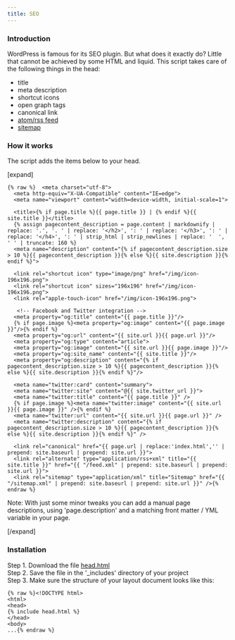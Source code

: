 ```yaml
---
title: SEO
---
```


### Introduction

WordPress is famous for its SEO plugin. But what does it exactly do? Little that cannot be achieved by some HTML and liquid. This script takes care of the following things in the head:

- title
- meta description
- shortcut icons
- open graph tags
- canonical link
- [atom/rss feed](/without-plugin/rss-feed)
- [sitemap](/without-plugin/sitemap)

### How it works

The script adds the items below to your head.

[expand]

```
{% raw %}  <meta charset="utf-8">
  <meta http-equiv="X-UA-Compatible" content="IE=edge">
  <meta name="viewport" content="width=device-width, initial-scale=1">

  <title>{% if page.title %}{{ page.title }} | {% endif %}{{ site.title }}</title>
  {% assign pagecontent_description = page.content | markdownify | replace: '.', '. ' | replace: '</h2>', ': ' | replace: '</h3>', ': ' | replace: '</h4>', ': ' | strip_html | strip_newlines | replace: '  ', ' ' | truncate: 160 %}
  <meta name="description" content="{% if pagecontent_description.size > 10 %}{{ pagecontent_description }}{% else %}{{ site.description }}{% endif %}">
  
  <link rel="shortcut icon" type="image/png" href="/img/icon-196x196.png">
  <link rel="shortcut icon" sizes="196x196" href="/img/icon-196x196.png">
  <link rel="apple-touch-icon" href="/img/icon-196x196.png">

   <!-- Facebook and Twitter integration -->
  <meta property="og:title" content="{{ page.title }}"/>
  {% if page.image %}<meta property="og:image" content="{{ page.image }}"/>{% endif %}
  <meta property="og:url" content="{{ site.url }}{{ page.url }}"/>
  <meta property="og:type" content="article">
  <meta property="og:image" content="{{ site.url }}{{ page.image }}"/>
  <meta property="og:site_name" content="{{ site.title }}"/>
  <meta property="og:description" content="{% if pagecontent_description.size > 10 %}{{ pagecontent_description }}{% else %}{{ site.description }}{% endif %}"/>
  
  <meta name="twitter:card" content="summary">
  <meta name="twitter:site" content="@{{ site.twitter_url }}">
  <meta name="twitter:title" content="{{ page.title }}" />
  {% if page.image %}<meta name="twitter:image" content="{{ site.url }}{{ page.image }}" />{% endif %}
  <meta name="twitter:url" content="{{ site.url }}{{ page.url }}" />
  <meta name="twitter:description" content="{% if pagecontent_description.size > 10 %}{{ pagecontent_description }}{% else %}{{ site.description }}{% endif %}" />

  <link rel="canonical" href="{{ page.url | replace:'index.html','' | prepend: site.baseurl | prepend: site.url }}">
  <link rel="alternate" type="application/rss+xml" title="{{ site.title }}" href="{{ "/feed.xml" | prepend: site.baseurl | prepend: site.url }}">
  <link rel="sitemap" type="application/xml" title="Sitemap" href="{{ "/sitemap.xml" | prepend: site.baseurl | prepend: site.url }}" />{% endraw %}
```

Note: With just some minor tweaks you can add a manual page descriptions, using 'page.description' and a matching front matter / YML variable in your page. 

[/expand]

### Installation

Step 1. Download the file [head.html](https://raw.githubusercontent.com/xtapo/jekyllcodex/gh-pages/_includes/head.html)
<br />Step 2. Save the file in the '_includes' directory of your project
<br />Step 3. Make sure the structure of your layout document looks like this:

```
{% raw %}<!DOCTYPE html>
<html>
<head>
{% include head.html %}
</head>
<body>
...{% endraw %}
```

